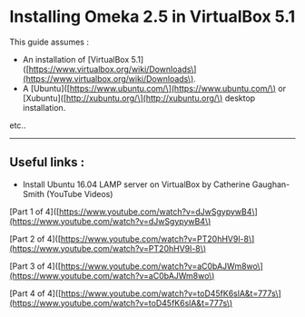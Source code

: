 # Installing Omeka 2.5 in VirtualBox 5.1

This guide assumes :

* An installation of [VirtualBox 5.1]([https://www.virtualbox.org/wiki/Downloads\](https://www.virtualbox.org/wiki/Downloads\).
* A [Ubuntu]([https://www.ubuntu.com/\](https://www.ubuntu.com/\) or [Xubuntu]([http://xubuntu.org/\](http://xubuntu.org/\) desktop installation.

etc..

---

## Useful links :

* Install Ubuntu 16.04 LAMP server on VirtualBox  by Catherine Gaughan-Smith \(YouTube Videos\)

[Part 1 of 4]([https://www.youtube.com/watch?v=dJwSgypywB4\](https://www.youtube.com/watch?v=dJwSgypywB4\)

[Part 2 of 4]([https://www.youtube.com/watch?v=PT20hHV9l-8\](https://www.youtube.com/watch?v=PT20hHV9l-8\)

[Part 3 of 4]([https://www.youtube.com/watch?v=aC0bAJWm8wo\](https://www.youtube.com/watch?v=aC0bAJWm8wo\)

[Part 4 of 4]([https://www.youtube.com/watch?v=toD45fK6slA&t=777s\](https://www.youtube.com/watch?v=toD45fK6slA&t=777s\)

